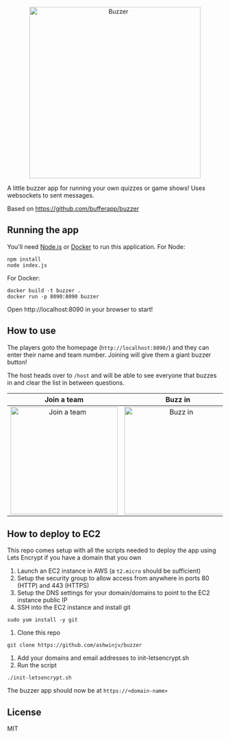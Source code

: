 <p align="center">
  <img width="400px" src="https://github.com/ashwinjv/buzzer/blob/master/public/buzzer-logo.svg?raw=true&sanitize=true" alt="Buzzer"/>
</p>

A little buzzer app for running your own quizzes or game shows! Uses websockets to sent messages.

Based on https://github.com/bufferapp/buzzer

## Running the app

You'll need [Node.js](https://nodejs.org) or [Docker](https://www.docker.com/) to run this
application. For Node:

```
npm install
node index.js
```

For Docker:

```
docker build -t buzzer .
docker run -p 8090:8090 buzzer
```

Open http://localhost:8090 in your browser to start!

## How to use

The players goto the homepage (`http://localhost:8090/`) and they can enter their name and team
number. Joining will give them a giant buzzer button!

The host heads over to `/host` and will be able to see everyone that buzzes in and clear the list
in between questions.

Join a team                | Buzz in                   | Host view                  |
:-------------------------:|:-------------------------:|:-------------------------:|
<img width="250px" src="https://github.com/ashwinjv/buzzer/blob/master/screenshots/player-join-v3.png?raw=true" alt="Join a team"/> | <img width="250px" src="https://github.com/ashwinjv/buzzer/blob/master/screenshots/player-buzzer-v3.png?raw=true" alt="Buzz in"/> | <img width="250px" src="https://github.com/ashwinjv/buzzer/blob/master/screenshots/host-v3.png?raw=true" alt="Host view"/>

## How to deploy to EC2

This repo comes setup with all the scripts needed to deploy the app using Lets Encrypt if you have a domain that you own

1. Launch an EC2 instance in AWS (a `t2.micro` should be sufficient)
1. Setup the security group to allow access from anywhere in ports 80 (HTTP) and 443 (HTTPS)
1. Setup the DNS settings for your domain/domains to point to the EC2 instance public IP
1. SSH into the EC2 instance and install git
```
sudo yum install -y git
```
1. Clone this repo
```
git clone https://github.com/ashwinjv/buzzer
```
1. Add your domains and email addresses to init-letsencrypt.sh
1. Run the script
```
./init-letsencrypt.sh
```

The buzzer app should now be at `https://<domain-name>`

## License

MIT
